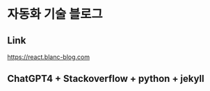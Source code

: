 # 자동화 기술 블로그

## Link
  https://react.blanc-blog.com

## ChatGPT4 + Stackoverflow + python + jekyll




